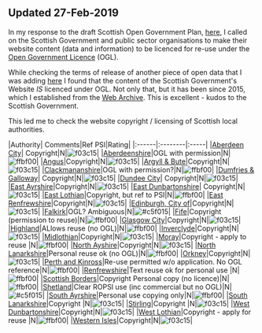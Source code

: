 ## Updated 27-Feb-2019

In my response to the draft Scottish Open Government Plan, [here](https://codethecity.co.uk/2018/11/25/response-to-scotlands-draft-action-plan-on-open-government/), I called on the Scottish Government and public sector organisations to make their website content (data and information) to be licenced for re-use under the [Open Government Licence](http://www.nationalarchives.gov.uk/doc/open-government-licence/version/3/) (OGL). 

While checking the terms of release of another piece of open data that I was adding [here](README.md) I found that the content of the Scottish Government's Website *IS* licenced under OGL. Not only that, but it has been since 2015, which I established from the [Web Archive](https://web.archive.org/web/20150701000000*/http://www.gov.scot/). This is excellent - kudos to the Scottish Government. 

This led me to check the website copyright / licensing of Scottish local authorities. 


|Authority| Comments|Ref PSI|Rating|
|:------|:--------|:-----|
|[Aberdeen City](https://www.aberdeencity.gov.uk/terms-and-conditions)| Copyright|N|![f03c15](https://placehold.it/15/f03c15/000000?text=+)|
|[Aberdeenshire](https://www.aberdeenshire.gov.uk/online/re-use-information/)|OGL with permission|N|![ffbf00](https://placehold.it/15/ffbf00/000000?text=+)|
|[Angus](https://www.angus.gov.uk/terms_and_disclaimer)|Copyright|N|![f03c15](https://placehold.it/15/f03c15/000000?text=+)|
|[Argyll & Bute](https://www.argyll-bute.gov.uk/privacy-policy)|Copyright|N|![f03c15](https://placehold.it/15/f03c15/000000?text=+)|
|[Clackmananshire](https://www.clacks.gov.uk/regulation/reuseofpublicsectorinfo/)|OGL with permission?|N|![ffbf00](https://placehold.it/15/ffbf00/000000?text=+)|
|[Dumfries & Galloway](https://www.dumgal.gov.uk/)| Copyright|N|![f03c15](https://placehold.it/15/f03c15/000000?text=+)|
|[Dundee City](https://www.dundeecity.gov.uk/)| Copyright|N|![f03c15](https://placehold.it/15/f03c15/000000?text=+)|
|[East Ayrshire](https://www.east-ayrshire.gov.uk/help/CopyrightandDisclaimer.aspx)|Copyright|N|![f03c15](https://placehold.it/15/f03c15/000000?text=+)|
|[East Dunbartonshire](https://www.eastdunbarton.gov.uk/copyright-disclaimer)| Copyright|N|![f03c15](https://placehold.it/15/f03c15/000000?text=+)|
|[East Lothian](https://www.eastlothian.gov.uk/info/210598/access_to_information/12300/access_to_information/5)|Copyright, but ref to PSI|N|![ffbf00](https://placehold.it/15/ffbf00/000000?text=+)|
|[East Renfrewshire](https://www.eastrenfrewshire.gov.uk/Home)|Copyright|N|![f03c15](https://placehold.it/15/f03c15/000000?text=+)|
|[Edinburgh, City of](http://www.edinburgh.gov.uk/terms)|Copyright|N|![f03c15](https://placehold.it/15/f03c15/000000?text=+)|
|[Falkirk](http://www.falkirk.gov.uk/services/council-democracy/access-to-information/reuse-information.aspx)|OGL? Ambiguous|N|![#c5f015](https://placehold.it/15/c5f015/000000?text=+)|
|[Fife](https://www.fifedirect.org.uk/footer/index.cfm?fuseaction=tandc.display#section2)|Copyright (permission to reuse)|N|![ffbf00](https://placehold.it/15/ffbf00/000000?text=+)|
|[Glasgow City](https://www.glasgow.gov.uk/index.aspx?articleid=17250)|Copyright|N|![f03c15](https://placehold.it/15/f03c15/000000?text=+)|
|[Highland](https://www.highland.gov.uk/info/591/council_and_government/724/terms_and_disclaimer)|ALlows reuse (no OGL)|N|![ffbf00](https://placehold.it/15/ffbf00/000000?text=+)|
|[Inverclyde](https://www.inverclyde.gov.uk/site-basics/copyright)|Copyright|N|![f03c15](https://placehold.it/15/f03c15/000000?text=+)|
|[Midlothian](https://www.midlothian.gov.uk/terms)|Copyright|N|![f03c15](https://placehold.it/15/f03c15/000000?text=+)|
|[Moray](http://www.moray.gov.uk/moray_standard/page_41071.html)|Copyright - apply to reuse |N|![ffbf00](https://placehold.it/15/ffbf00/000000?text=+)|
|[North Ayshire](https://www.north-ayrshire.gov.uk/disclaimer.aspx)|Copyright|N|![f03c15](https://placehold.it/15/f03c15/000000?text=+)|
|[North Lanarkshire](https://www.northlanarkshire.gov.uk/index.aspx?articleid=15005)|Personal reuse ok (no OGL)|N|![ffbf00](https://placehold.it/15/ffbf00/000000?text=+)|
|[Orkney](http://www.orkney.gov.uk)|Copyright|N|![f03c15](https://placehold.it/15/f03c15/000000?text=+)|
|[Perth and Kinross](https://www.pkc.gov.uk/article/15583/Terms-and-disclaimer)|Re-use permitted w/o application. No OGL reference|N|![ffbf00](https://placehold.it/15/ffbf00/000000?text=+)|
|[Renfrewshire](http://www.renfrewshire.gov.uk/article/2202/Copyright)|Text reuse ok for personal use |N|![ffbf00](https://placehold.it/15/ffbf00/000000?text=+)|
|[Scottish Borders](https://www.scotborders.gov.uk/terms)|Copyright Personal copy (no licence)|N|![ffbf00](https://placehold.it/15/ffbf00/000000?text=+)|
|[Shetland](https://www.shetland.gov.uk/information-rights/Re-useofPublicSectorInformation.asp)|Clear ROPSI use (inc commercial but no OGL)|N|![#c5f015](https://placehold.it/15/c5f015/000000?text=+)|
|[South Ayrshire](https://www.south-ayrshire.gov.uk/terms/)|Personal use copying only|N|![ffbf00](https://placehold.it/15/ffbf00/000000?text=+)|
|[South Lanarkshire](http://www.southlanarkshire.gov.uk/term)|Copyright |N|![f03c15](https://placehold.it/15/f03c15/000000?text=+)|
|[Stirling](https://www.stirling.gov.uk/council-democracy/information-performance-statistics/service-standards/internet-services-standards/)|Copyright |N|![f03c15](https://placehold.it/15/f03c15/000000?text=+)|
|[West Dunbartonshire](http://www.west-dunbarton.gov.uk/terms/)|Copyright|N|![f03c15](https://placehold.it/15/f03c15/000000?text=+)|
|[West Lothian](https://www.westlothian.gov.uk/terms)|Copyright - apply for reuse |N|![ffbf00](https://placehold.it/15/ffbf00/000000?text=+)|
|[Western Isles](https://www.cne-siar.gov.uk)|Copyright|N|![f03c15](https://placehold.it/15/f03c15/000000?text=+)|


